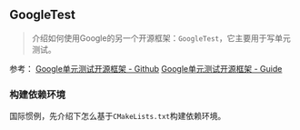 ## GoogleTest

> 介绍如何使用Google的另一个开源框架：`GoogleTest`，它主要用于写单元测试。

参考：
[Google单元测试开源框架 - Github](https://github.com/google/googletest)
[Google单元测试开源框架 - Guide](https://google.github.io/googletest/)

### 构建依赖环境

国际惯例，先介绍下怎么基于`CMakeLists.txt`构建依赖环境。